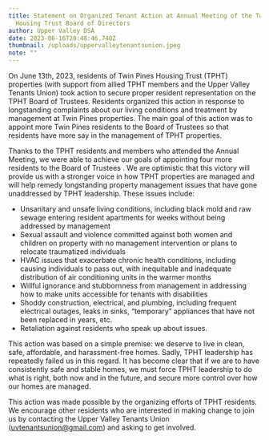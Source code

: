 ```yaml
---
title: Statement on Organized Tenant Action at Annual Meeting of the Twin Pines
  Housing Trust Board of Directors
author: Upper Valley DSA
date: 2023-06-16T20:48:46.740Z
thumbnail: /uploads/uppervalleytenantsunion.jpeg
note: ""
---
```

On June 13th, 2023, residents of Twin Pines Housing Trust (TPHT) properties (with support from allied TPHT members and the Upper Valley Tenants Union) took action to secure proper resident representation on the TPHT Board of Trustees. Residents organized this action in response to longstanding complaints about our living conditions and treatment by management at Twin Pines properties. The main goal of this action was to appoint more Twin Pines residents to the Board of Trustees so that residents have more say in the management of TPHT properties.

Thanks to the TPHT residents and members who attended the Annual Meeting, we were able to achieve our goals of appointing four more residents to the Board of Trustees . We are optimistic that this victory will provide us with a stronger voice in how TPHT properties are managed and will help remedy longstanding property management issues that have gone unaddressed by TPHT leadership. These issues include:

* Unsanitary and unsafe living conditions, including black mold and raw sewage entering resident apartments for weeks without being addressed by management
* Sexual assault and violence committed against both women and children on property with no management intervention or plans to relocate traumatized individuals
* HVAC issues that exacerbate chronic health conditions, including causing individuals to pass out, with inequitable and inadequate distribution of air conditioning units in the warmer months
* Willful ignorance and stubbornness from management in addressing how to make units accessible for tenants with disabilities
* Shoddy construction, electrical, and plumbing, including frequent electrical outages, leaks in sinks, “temporary” appliances that have not been replaced in years, etc.
* Retaliation against residents who speak up about issues.

This action was based on a simple premise: we deserve to live in clean, safe, affordable, and harassment-free homes. Sadly, TPHT leadership has repeatedly failed us in this regard. It has become clear that if we are to have consistently safe and stable homes, we must force TPHT leadership to do what is right, both now and in the future, and secure more control over how our homes are managed.

This action was made possible by the organizing efforts of TPHT residents. We encourage other residents who are interested in making change to join us by contacting the Upper Valley Tenants Union ([uvtenantsunion@gmail.com](mailto:uvtenantsunion@gmail.com)) and asking to get involved.